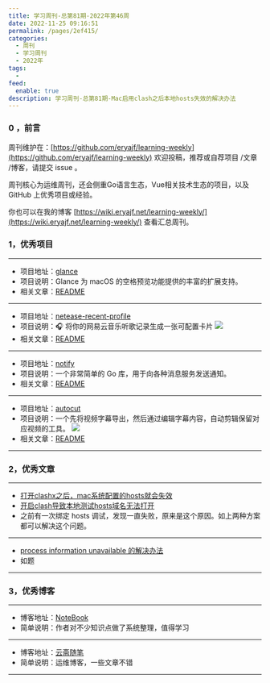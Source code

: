 ```yaml
---
title: 学习周刊-总第81期-2022年第46周
date: 2022-11-25 09:16:51
permalink: /pages/2ef415/
categories:
  - 周刊
  - 学习周刊
  - 2022年
tags:
  -
feed:
  enable: true
description: 学习周刊-总第81期-Mac启用clash之后本地hosts失效的解决办法
---
```



### 0 ，前言

周刊维护在：[https://github.com/eryajf/learning-weekly](https://github.com/eryajf/learning-weekly)  欢迎投稿，推荐或自荐项目 /文章 /博客，请提交 issue 。

周刊核心为运维周刊，还会侧重Go语言生态，Vue相关技术生态的项目，以及 GitHub 上优秀项目或经验。

你也可以在我的博客 [https://wiki.eryajf.net/learning-weekly/](https://wiki.eryajf.net/learning-weekly/) 查看汇总周刊。


### 1，优秀项目

---

- 项目地址：[glance](https://github.com/chamburr/glance)
- 项目说明：Glance 为 macOS 的空格预览功能提供的丰富的扩展支持。
- 相关文章：[README](https://github.com/chamburr/glance#readme)

---

- 项目地址：[netease-recent-profile](https://github.com/zonemeen/netease-recent-profile)
- 项目说明：🎧 将你的网易云音乐听歌记录生成一张可配置卡片
  ![](http://t.eryajf.net/imgs/2022/11/9c99b9905f041a72.png)
- 相关文章：[README](https://github.com/zonemeen/netease-recent-profile#readme)

---

- 项目地址：[notify](https://github.com/nikoksr/notify)
- 项目说明：一个非常简单的 Go 库，用于向各种消息服务发送通知。
- 相关文章：[README](https://github.com/nikoksr/notify#readme)

---

- 项目地址：[autocut](https://github.com/mli/autocut)
- 项目说明：一个先将视频字幕导出，然后通过编辑字幕内容，自动剪辑保留对应视频的工具。
  ![](http://t.eryajf.net/imgs/2022/11/894d79542bd5b78f.jpg)
- 相关文章：[README](https://github.com/mli/autocut#readme)

---

### 2，优秀文章

---

- [打开clashx之后，mac系统配置的hosts就会失效](https://github.com/Dreamacro/clash/issues/423)
- [开启clash导致本地测试hosts域名无法打开](https://blog.csdn.net/qq_41614928/article/details/126690880)
- 之前有一次绑定 hosts 调试，发现一直失败，原来是这个原因。如上两种方案都可以解决这个问题。

---

- [process information unavailable 的解决办法](https://developer.aliyun.com/article/250680)
- 如题

---

### 3，优秀博客

---

- 博客地址：[NoteBook](https://caimengzhi.gitee.io/books/)
- 简单说明：作者对不少知识点做了系统整理，值得学习

---

- 博客地址：[云斋随笔](https://www.mikesay.com/)
- 简单说明：运维博客，一些文章不错

---